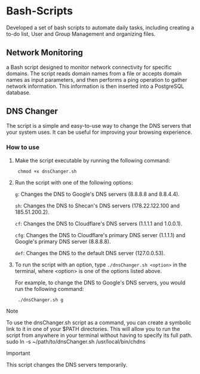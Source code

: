 # Bash-Scripts

Developed a set of bash scripts to automate daily tasks, including creating a to-do list, User and Group Management
and organizing files.

## Network Monitoring
a Bash script designed to monitor network connectivity for specific domains. The script reads domain names from a file or accepts domain names as input parameters, and then performs a ping operation to gather network information. This information is then inserted into a PostgreSQL database.


## DNS Changer
The script is a simple and easy-to-use way to change the DNS servers that your system uses. It can be useful for improving your browsing experience.

### How to use

1. Make the script executable by running the following command: 
   
        chmod +x dnsChanger.sh

2. Run the script with one of the following options:

    `g`: Changes the DNS to Google's DNS servers (8.8.8.8 and 8.8.4.4).

    `sh`: Changes the DNS to Shecan's DNS servers (178.22.122.100 and 185.51.200.2).

    `cf`: Changes the DNS to Cloudflare's DNS servers (1.1.1.1 and 1.0.0.1).

    `cfg`: Changes the DNS to Cloudflare's primary DNS server (1.1.1.1) and Google's primary DNS server (8.8.8.8).

    `def`: Changes the DNS to the default DNS server (127.0.0.53).

3. To run the script with an option, type `./dnsChanger.sh <option>` in the terminal, where \<option> is one of the options listed above.

    For example, to change the DNS to Google's DNS servers, you would run the following command:

        ./dnsChanger.sh g

> [!NOTE]
> To use the dnsChanger.sh script as a command, you can create a symbolic link to it in one of your $PATH directories. This will allow you to run the script from anywhere in your terminal without having to specify its full path.
>   sudo ln -s ~/path/to/dnsChanger.sh /usr/local/bin/chdns

> [!IMPORTANT]
> This script changes the DNS servers temporarily.